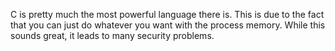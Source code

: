 C is pretty much the most powerful language there is.
This is due to the fact that you can just do whatever you want with the process memory. 
While this sounds great, it leads to many security problems.

